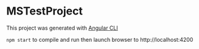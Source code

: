 # MSTestProject

This project was generated with [Angular CLI](https://github.com/angular/angular-cli)

`npm start` to compile and run then launch browser to http://localhost:4200
